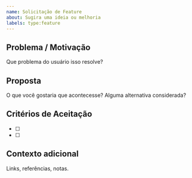 ```yaml
---
name: Solicitação de Feature
about: Sugira uma ideia ou melhoria
labels: type:feature
---
```


## Problema / Motivação

Que problema do usuário isso resolve?

## Proposta

O que você gostaria que acontecesse? Alguma alternativa considerada?

## Critérios de Aceitação

- [ ] 
- [ ] 

## Contexto adicional

Links, referências, notas.